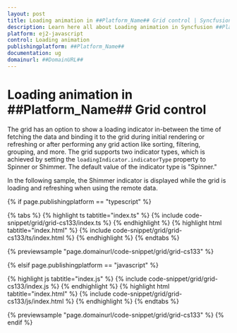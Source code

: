 ```yaml
---
layout: post
title: Loading animation in ##Platform_Name## Grid control | Syncfusion
description: Learn here all about Loading animation in Syncfusion ##Platform_Name## Grid control of Syncfusion Essential JS 2 and more.
platform: ej2-javascript
control: Loading animation 
publishingplatform: ##Platform_Name##
documentation: ug
domainurl: ##DomainURL##
---
```


# Loading animation in ##Platform_Name## Grid control

The grid has an option to show a loading indicator in-between the time of fetching the data and binding it to the grid during initial rendering or refreshing or after performing any grid action like sorting, filtering, grouping, and more. The grid supports two indicator types, which is achieved by setting the `loadingIndicator.indicatorType` property to Spinner or Shimmer. The default value of the indicator type is "Spinner."

In the following sample, the Shimmer indicator is displayed while the grid is loading and refreshing when using the remote data.

{% if page.publishingplatform == "typescript" %}

 {% tabs %}
{% highlight ts tabtitle="index.ts" %}
{% include code-snippet/grid/grid-cs133/index.ts %}
{% endhighlight %}
{% highlight html tabtitle="index.html" %}
{% include code-snippet/grid/grid-cs133/ts/index.html %}
{% endhighlight %}
{% endtabs %}
        
{% previewsample "page.domainurl/code-snippet/grid/grid-cs133" %}

{% elsif page.publishingplatform == "javascript" %}

{% highlight js tabtitle="index.js" %}
{% include code-snippet/grid/grid-cs133/index.js %}
{% endhighlight %}
{% highlight html tabtitle="index.html" %}
{% include code-snippet/grid/grid-cs133/js/index.html %}
{% endhighlight %}
{% endtabs %}

{% previewsample "page.domainurl/code-snippet/grid/grid-cs133" %}
{% endif %}